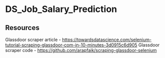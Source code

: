 # DS_Job_Salary_Prediction

## Resources

Glassdoor scraper article - https://towardsdatascience.com/selenium-tutorial-scraping-glassdoor-com-in-10-minutes-3d0915c6d905
Glassdoor scraper code - https://github.com/arapfaik/scraping-glassdoor-selenium
